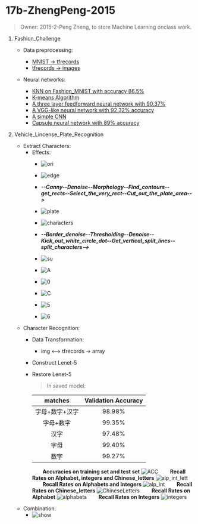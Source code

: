 # 17b-ZhengPeng-2015
> Owner: 2015-2-Peng Zheng, to store Machine Learning onclass work.

1. Fashion_Challenge
    - Data preprocessing:
        + [MNIST -> tfrecords](https://github.com/m-L-0/17b-ZhengPeng-2015/tree/master/FashionMNIST_Challenge/format_transformation)
        + [tfrecords -> images](https://github.com/m-L-0/17b-ZhengPeng-2015/tree/master/FashionMNIST_Challenge/format_transformation)

    - Neural networks:
        + [KNN on Fashion_MNIST with accuracy 86.5%](https://github.com/m-L-0/17b-ZhengPeng-2015/tree/master/FashionMNIST_Challenge/KNN_method)
        + [K-means Algorithm](https://github.com/m-L-0/17b-ZhengPeng-2015/tree/master/FashionMNIST_Challenge/K-means_method)
        + [A three layer feedforward neural network with 90.37%](https://github.com/m-L-0/17b-ZhengPeng-2015/tree/master/FashionMNIST_Challenge/fashion_mnist)
        + [A VGG-like neural network with 92.32% accuracy](https://github.com/m-L-0/17b-ZhengPeng-2015/tree/master/FashionMNIST_Challenge/vgg_like_in_keras)
        + [A simple CNN ](https://github.com/m-L-0/17b-ZhengPeng-2015/blob/master/FashionMNIST_Challenge/common_cnn_method.ipynb)
        + [Capsule neural network with 89% accuracy](https://github.com/m-L-0/17b-ZhengPeng-2015/tree/master/FashionMNIST_Challenge/CapsNet-Fashion-MNIST)


2. Vehicle_Lincense_Plate_Recognition
    + Extract Characters:
        - Effects:
            + ![ori](./Vehicle_License_Plate_Recognition/images/cars/car_0.jpg)
            
            + ![edge](./Vehicle_License_Plate_Recognition/images/cars/recognition/edge_car_0.png)
            
            + ___--Canny--Denoise--Morphology--Find\_contours--get\_rects--Select\_the\_very\_rect--Cut\_out\_the\_plate\_area-->___
            
            + ![plate](./Vehicle_License_Plate_Recognition/images/plate.png)
            
            + ![characters](./Vehicle_License_Plate_Recognition/images/cars/recognition/characters_car_0.png)
            
            + ___--Border\_denoise--Thresholding--Denoise--Kick\_out\_white\_circle\_dot--Get\_vertical\_split\_lines--split_characters-->___
            
            + ![su](./Vehicle_License_Plate_Recognition/images/苏.png)
            + ![A](./Vehicle_License_Plate_Recognition/images/A.png)
            + ![0](./Vehicle_License_Plate_Recognition/images/0.png)
            + ![C](./Vehicle_License_Plate_Recognition/images/C.png)
            + ![5](./Vehicle_License_Plate_Recognition/images/5.png)
            + ![6](./Vehicle_License_Plate_Recognition/images/6.png)
    + Character Recognition:
        - Data Transformation:
            + img <--> tfrecords -> array
        - Construct Lenet-5
        - Restore Lenet-5
            > In saved model:

            | matches | Validation Accuracy |
            | :-----: | :------: |
            | 字母+数字+汉字 | 98.98% |
            | 字母+数字 | 99.35% |
            | 汉字 | 97.48% |
            | 字母 | 99.40% |
            | 数字 | 99.27% |
            &emsp;&emsp;**Accuracies on training set and test set**
            ![ACC](./Vehicle_License_Plate_Recognition/images/Acc_in_training_on_alp_int_lett.png)
            &emsp;&emsp;**Recall Rates on Alphabet, integers and Chinese_letters**
            ![alp_int_lett](./Vehicle_License_Plate_Recognition/images/Recall_rate_in_test_on_alp_int_lett.png)
            &emsp;&emsp;**Recall Rates on Alphabets and Integers**
            ![alp_int](./Vehicle_License_Plate_Recognition/images/Recall_rate_in_test_on_alp_int.png)
            &emsp;&emsp;**Recall Rates on Chinese_letters**
            ![ChineseLetters](./Vehicle_License_Plate_Recognition/images/Recall_rate_in_test_on_ChineseLetters.png)
            &emsp;&emsp;**Recall Rates on Alphabet**
            ![alphabets](./Vehicle_License_Plate_Recognition/images/Recall_rate_in_test_on_alphabets.png)
            &emsp;&emsp;**Recall Rates on Integers**
            ![integers](./Vehicle_License_Plate_Recognition/images/Recall_rate_in_test_on_integers.png)
    + Combination:
        - ![show](./Vehicle_License_Plate_Recognition/images/cars/recognition/Recognition_car_0.png)


